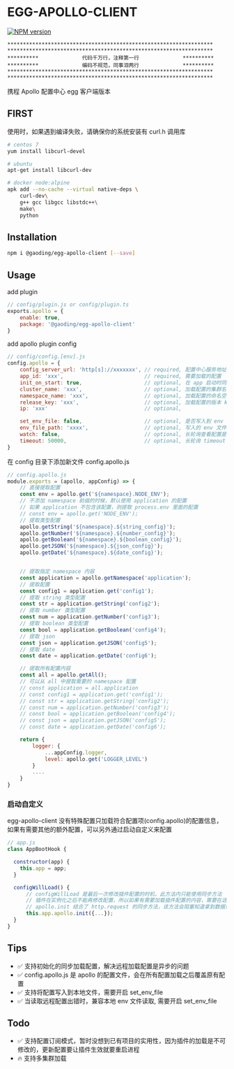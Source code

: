 # EGG-APOLLO-CLIENT
[![NPM version][npm-image]][npm-url]

[npm-image]: https://img.shields.io/npm/v/@gaoding/egg-apollo-client.svg?style=flat-square
[npm-url]: https://npmjs.org/package/@gaoding/egg-apollo-client

    ******************************************************************
    ******************************************************************
    **********              代码千万行，注释第一行              **********
    **********              编码不规范，同事泪两行              **********
    ******************************************************************
    ******************************************************************

携程 Apollo 配置中心 egg 客户端版本

## FIRST
使用时，如果遇到编译失败，请确保你的系统安装有 curl.h 调用库
```bash
# centos 7
yum install libcurl-devel

# ubuntu
apt-get install libcurl-dev

# docker node:alpine
apk add --no-cache --virtual native-deps \
    curl-dev\
    g++ gcc libgcc libstdc++\
    make\
    python
```

## Installation
```bash
npm i @gaoding/egg-apollo-client [--save]
```

## Usage
add plugin
```js
// config/plugin.js or config/plugin.ts
exports.apollo = {
    enable: true,
    package: '@gaoding/egg-apollo-client'
}
```

add apollo plugin config
```js
// config/config.[env].js
config.apollo = {
    config_server_url: 'http[s]://xxxxxxx', // required, 配置中心服务地址
    app_id: 'xxx',                          // required, 需要加载的配置
    init_on_start: true,                    // optional, 在 app 启动时同时加载配置，加载的配置会在插件加载前被加载
    cluster_name: 'xxx',                    // optional, 加载配置的集群名称, default: 'default'
    namespace_name: 'xxx',                  // optional, 加载配置的命名空间, default: 'application'
    release_key: 'xxx',                     // optional, 加载配置的版本 key, default: ''
    ip: 'xxx'                               // optional,

    set_env_file: false,                    // optional, 是否写入到 env 文件, default: false
    env_file_path: 'xxxx',                  // optional, 写入的 env 文件路径, default: ${app.baseDir}/.env.apollo
    watch: false,                           // optional, 长轮询查看配置是否更新, default: false
    timeout: 50000,                         // optional, 长轮询 timeout 设置，默认 50000
}
```

在 config 目录下添加新文件 config.apollo.js
```js
// config.apollo.js
module.exports = (apollo, appConfig) => {
    // 直接提取配置
    const env = apollo.get('${namespace}.NODE_ENV');
    // 不添加 namespace 前缀的时候，默认使用 application 的配置
    // 如果 application 不包含该配置，则提取 process.env 里面的配置
    // const env = apollo.get('NODE_ENV');
    // 提取类型配置
    apollo.getString('${namespace}.${string_config}');
    apollo.getNumber('${namespace}.${number_config}');
    apollo.getBoolean('${namespace}.${boolean_config}');
    apollo.getJSON('${namespace}.${json_config}');
    apollo.getDate('${namespace}.${date_config}');


    // 提取指定 namespace 内容
    const application = apollo.getNamespace('application');
    // 提取配置
    const config1 = application.get('config1');
    // 提取 string 类型配置
    const str = application.getString('config2');
    // 提取 number 类型配置
    const num = application.getNumber('config3');
    // 提取 boolean 类型配置
    const bool = application.getBoolean('config4');
    // 提取 json
    const json = application.getJSON('config5');
    // 提取 date
    const date = application.getDate('config6');

    // 提取所有配置内容
    const all = apollo.getAll();
    // 可以从 all 中提取需要的 namespace 配置
    // const application = all.application
    // const config1 = application.get('config1');
    // const str = application.getString('config2');
    // const num = application.getNumber('config3');
    // const bool = application.getBoolean('config4');
    // const json = application.getJSON('config5');
    // const date = application.getDate('config6');

    return {
        logger: {
            ...appConfig.logger,
            level: apollo.get('LOGGER_LEVEL')
        }
        ....
    }
}
```

### 启动自定义
egg-apollo-client 没有特殊配置只加载符合配置项(config.apollo)的配置信息，如果有需要其他的额外配置，可以另外通过启动自定义来配置
```js
// app.js
class AppBootHook {

  constructor(app) {
    this.app = app;
  }

  configWillLoad() {
      // configWillLoad 是最后一次修改插件配置的时机，此方法内只能使用同步方法
      // 插件在实例化之后不能再修改配置，所以如果有需要加载插件配置的内容，需要在这里加载
      // apollo.init 结合了 http.request 的同步方法，该方法会阻塞知道拿到数据或请求超时，可以使用该方法在这里加载配置
      this.app.apollo.init({...});
  }
}
```

## Tips
- ✅ 支持初始化的同步加载配置，解决远程加载配置是异步的问题
- ✅ config.apollo.js 是 apollo 的配置文件，会在所有配置加载之后覆盖原有配置
- ✅ 支持将配置写入到本地文件，需要开启 set_env_file
- ✅ 当读取远程配置出错时，兼容本地 env 文件读取, 需要开启 set_env_file

## Todo
- ✅ 支持配置订阅模式，暂时没想到已有项目的实用性，因为插件的加载是不可修改的，更新配置要让插件生效就要重启进程
- 🔥 支持多集群加载
